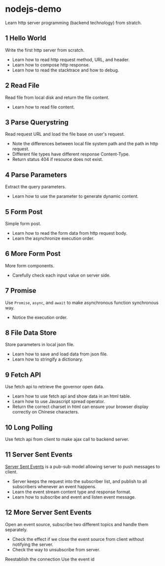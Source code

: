 # nodejs-demo
Learn http server programming (backend technology) from stratch.

## 1 Hello World
Write the first http server from scratch.
- Learn how to read http request method, URL, and header.
- Learn how to compose http response.
- Learn how to read the stacktrace and how to debug.

## 2 Read File
Read file from local disk and return the file content.
- Learn how to read file content.

## 3 Parse Querystring
Read request URL and load the file base on user's request.
- Note the differences between local file system path and the path in http request.
- Different file types have different response Content-Type.
- Return status 404 if resource does not exist.

## 4 Parse Parameters
Extract the query parameters.
- Learn how to use the parameter to generate dynamic content.

## 5 Form Post
Simple form post.
- Learn how to read the form data from http request body.
- Learn the asynchronize execution order.

## 6 More Form Post
More form components.
- Carefully check each input value on server side.

## 7 Promise
Use `Promise`, `async`, and `await` to make asynchronous function synchronous way.
- Notice the execution order.

## 8 File Data Store
Store parameters in local json file.
- Learn how to save and load data from json file.
- Learn how to stringify a dictionary.

## 9 Fetch API
Use fetch api to retrieve the governor open data.
- Learn how to use fetch api and show data in an html table.
- Learn how to use Javascript spread operator.
- Return the correct charset in html can ensure your browser display correctly on Chinese characters.

## 10 Long Polling
Use fetch api from client to make ajax call to backend server.

## 11 Server Sent Events
[Server Sent Events](https://developer.mozilla.org/en-US/docs/Web/API/Server-sent_events/Using_server-sent_events)
is a pub-sub model allowing server to push messages to client.
- Server keeps the request into the subscriber list, and publish to all subscribers whenever an event happens.
- Learn the event stream content type and response format.
- Learn how to subscribe and event and listen event message.

## 12 More Server Sent Events
Open an event source, subscribe two different topics and handle them separately.
- Check the effect if we close the event source from client without notifying the server.
- Check the way to unsubscribe from server.

Reestablish the connection
Use the event id